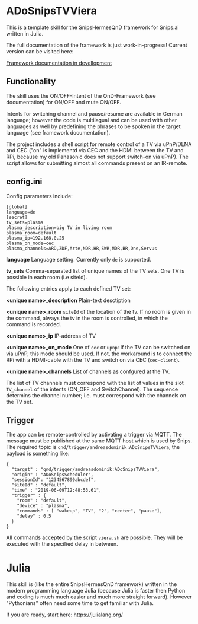 # ADoSnipsTVViera

This is a template skill for the SnipsHermesQnD framework for Snips.ai
written in Julia.

 The full documentation of the framework is just work-in-progress!
 Current version can be visited here:

 [Framework documentation in devellopment](https://andreasdominik.github.io/ADoSnipsQnD/dev)

## Functionality

The skill uses the ON/OFF-Intent of the QnD-Framework (see documentation) for ON/OFF
and mute ON/OFF.

Intents for switching channel and pause/resume are available in German language;
however the code is multilagual and can  be used with other languages as well by
predefining the phrases to be spoken in the target language (see
framework documentation).

The project includes a shell script for remote control of a TV via
uPnP/DLNA and CEC ("on" is implementd via CEC and the HDMI between the TV and RPi,
because my old Panasonic does not support switch-on via uPnP).
The script allows for submitting almost all commands present on an
IR-remote.

## config.ini

Config parameters include:

```
[global]
language=de
[secret]
tv_sets=plasma
plasma_description=big TV in living room
plasma_room=default
plasma_ip=192.168.0.25
plasma_on_mode=cec
plasma_channels=ARD,ZDF,Arte,NDR,HR,SWR,MDR,BR,One,Servus
```

**language**
Language setting. Currently only `de` is supported.

**tv_sets**
Comma-separated list of unique names of the TV sets. One TV is possible in
each room (i.e siteId).

The following entries apply to each defined TV set:

**&lt;unique name&gt;_description**
Plain-text desctiption

**&lt;unique name&gt;_room**
`siteId` of the location of the tv. If no room is given in the command,
always the tv in the room is controlled, in which the command is
recorded.

**&lt;unique name&gt;_ip**
IP-address of TV

**&lt;unique name&gt;_on_mode**
One of `cec` or `upnp`: If the TV can be switched on via uPnP, this mode
should be used. If not, the workaround is to connect the RPi with
a HDMI-cable with the TV and switch on via CEC (`cec-client`).

**&lt;unique name&gt;_channels**
List of channels as confgured at the TV.


The list of TV channels must correspond with the list of values in the
slot `TV_channel` of the intents (ON_OFF and SwitchChannel). The sequence
determins the channel number; i.e. must correspond with the channels on
the TV set.

## Trigger

The app can be remote-controlled by activating a trigger via
MQTT.
The message must be published at the same MQTT host which is used
by Snips.
The required topic is `qnd/trigger/andreasdominik:ADoSnipsTVViera`,
the payload is something like:

```
{
  "target" : "qnd/trigger/andreasdominik:ADoSnipsTVViera",
  "origin" : "ADoSnipsScheduler",
  "sessionId": "1234567890abcdef",
  "siteId" : "default",
  "time" : "2019-06-09T12:48:53.61",
  "trigger" : {
    "room" : "default",
    "device" : "plasma",
    "commands" : [ "wakeup", "TV", "2", "center", "pause"],
    "delay" : 0.5
  }
}
```
All commands accepted by the script `viera.sh` are possible. They will be
executed with the specified delay in between.

# Julia

This skill is (like the entire SnipsHermesQnD framework) written in the
modern programming language Julia (because Julia is faster
then Python and coding is much much easier and much more straight forward).
However "Pythonians" often need some time to get familiar with Julia.

If you are ready, start here: https://julialang.org/
